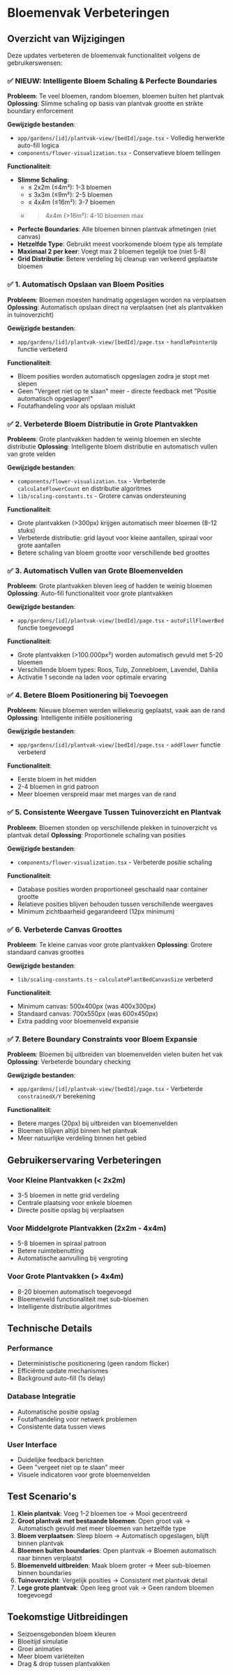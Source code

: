 # Bloemenvak Verbeteringen

## Overzicht van Wijzigingen

Deze updates verbeteren de bloemenvak functionaliteit volgens de gebruikerswensen:

### ✅ NIEUW: Intelligente Bloem Schaling & Perfecte Boundaries
**Probleem**: Te veel bloemen, random bloemen, bloemen buiten het plantvak
**Oplossing**: Slimme schaling op basis van plantvak grootte en strikte boundary enforcement

**Gewijzigde bestanden**:
- `app/gardens/[id]/plantvak-view/[bedId]/page.tsx` - Volledig herwerkte auto-fill logica
- `components/flower-visualization.tsx` - Conservatieve bloem tellingen

**Functionaliteit**:
- **Slimme Schaling**: 
  - ≤ 2x2m (≤4m²): 1-3 bloemen
  - ≤ 3x3m (≤9m²): 2-5 bloemen  
  - ≤ 4x4m (≤16m²): 3-7 bloemen
  - > 4x4m (>16m²): 4-10 bloemen max
- **Perfecte Boundaries**: Alle bloemen binnen plantvak afmetingen (niet canvas)
- **Hetzelfde Type**: Gebruikt meest voorkomende bloem type als template
- **Maximaal 2 per keer**: Voegt max 2 bloemen tegelijk toe (niet 5-8)
- **Grid Distributie**: Betere verdeling bij cleanup van verkeerd geplaatste bloemen

### ✅ 1. Automatisch Opslaan van Bloem Posities
**Probleem**: Bloemen moesten handmatig opgeslagen worden na verplaatsen
**Oplossing**: Automatisch opslaan direct na verplaatsen (net als plantvakken in tuinoverzicht)

**Gewijzigde bestanden**:
- `app/gardens/[id]/plantvak-view/[bedId]/page.tsx` - `handlePointerUp` functie verbeterd

**Functionaliteit**:
- Bloem posities worden automatisch opgeslagen zodra je stopt met slepen
- Geen "Vergeet niet op te slaan" meer - directe feedback met "Positie automatisch opgeslagen!"
- Foutafhandeling voor als opslaan mislukt

### ✅ 2. Verbeterde Bloem Distributie in Grote Plantvakken
**Probleem**: Grote plantvakken hadden te weinig bloemen en slechte distributie
**Oplossing**: Intelligente bloem distributie en automatisch vullen van grote velden

**Gewijzigde bestanden**:
- `components/flower-visualization.tsx` - Verbeterde `calculateFlowerCount` en distributie algoritmes
- `lib/scaling-constants.ts` - Grotere canvas ondersteuning

**Functionaliteit**:
- Grote plantvakken (>300px) krijgen automatisch meer bloemen (8-12 stuks)
- Verbeterde distributie: grid layout voor kleine aantallen, spiraal voor grote aantallen
- Betere schaling van bloem grootte voor verschillende bed groottes

### ✅ 3. Automatisch Vullen van Grote Bloemenvelden
**Probleem**: Grote plantvakken bleven leeg of hadden te weinig bloemen
**Oplossing**: Auto-fill functionaliteit voor grote plantvakken

**Gewijzigde bestanden**:
- `app/gardens/[id]/plantvak-view/[bedId]/page.tsx` - `autoFillFlowerBed` functie toegevoegd

**Functionaliteit**:
- Grote plantvakken (>100.000px²) worden automatisch gevuld met 5-20 bloemen
- Verschillende bloem types: Roos, Tulp, Zonnebloem, Lavendel, Dahlia
- Activatie 1 seconde na laden voor optimale ervaring

### ✅ 4. Betere Bloem Positionering bij Toevoegen
**Probleem**: Nieuwe bloemen werden willekeurig geplaatst, vaak aan de rand
**Oplossing**: Intelligente initiële positionering

**Gewijzigde bestanden**:
- `app/gardens/[id]/plantvak-view/[bedId]/page.tsx` - `addFlower` functie verbeterd

**Functionaliteit**:
- Eerste bloem in het midden
- 2-4 bloemen in grid patroon
- Meer bloemen verspreid maar met marges van de rand

### ✅ 5. Consistente Weergave Tussen Tuinoverzicht en Plantvak
**Probleem**: Bloemen stonden op verschillende plekken in tuinoverzicht vs plantvak detail
**Oplossing**: Proportionele schaling van posities

**Gewijzigde bestanden**:
- `components/flower-visualization.tsx` - Verbeterde positie schaling

**Functionaliteit**:
- Database posities worden proportioneel geschaald naar container grootte
- Relatieve posities blijven behouden tussen verschillende weergaves
- Minimum zichtbaarheid gegarandeerd (12px minimum)

### ✅ 6. Verbeterde Canvas Groottes
**Probleem**: Te kleine canvas voor grote plantvakken
**Oplossing**: Grotere standaard canvas groottes

**Gewijzigde bestanden**:
- `lib/scaling-constants.ts` - `calculatePlantBedCanvasSize` verbeterd

**Functionaliteit**:
- Minimum canvas: 500x400px (was 400x300px)
- Standaard canvas: 700x550px (was 600x450px)
- Extra padding voor bloemenveld expansie

### ✅ 7. Betere Boundary Constraints voor Bloem Expansie
**Probleem**: Bloemen bij uitbreiden van bloemenvelden vielen buiten het vak
**Oplossing**: Verbeterde boundary checking

**Gewijzigde bestanden**:
- `app/gardens/[id]/plantvak-view/[bedId]/page.tsx` - Verbeterde `constrainedX/Y` berekening

**Functionaliteit**:
- Betere marges (20px) bij uitbreiden van bloemenvelden
- Bloemen blijven altijd binnen het plantvak
- Meer natuurlijke verdeling binnen het gebied

## Gebruikerservaring Verbeteringen

### Voor Kleine Plantvakken (< 2x2m)
- 3-5 bloemen in nette grid verdeling
- Centrale plaatsing voor enkele bloemen
- Directe positie opslag bij verplaatsen

### Voor Middelgrote Plantvakken (2x2m - 4x4m)  
- 5-8 bloemen in spiraal patroon
- Betere ruimtebenutting
- Automatische aanvulling bij vergroting

### Voor Grote Plantvakken (> 4x4m)
- 8-20 bloemen automatisch toegevoegd
- Bloemenveld functionaliteit met sub-bloemen
- Intelligente distributie algoritmes

## Technische Details

### Performance
- Deterministische positionering (geen random flicker)
- Efficiënte update mechanismes
- Background auto-fill (1s delay)

### Database Integratie
- Automatische positie opslag
- Foutafhandeling voor netwerk problemen
- Consistente data tussen views

### User Interface
- Duidelijke feedback berichten
- Geen "vergeet niet op te slaan" meer
- Visuele indicatoren voor grote bloemenvelden

## Test Scenario's

1. **Klein plantvak**: Voeg 1-2 bloemen toe → Mooi gecentreerd
2. **Groot plantvak met bestaande bloemen**: Open groot vak → Automatisch gevuld met meer bloemen van hetzelfde type
3. **Bloem verplaatsen**: Sleep bloem → Automatisch opgeslagen, blijft binnen plantvak
4. **Bloemen buiten boundaries**: Open plantvak → Bloemen automatisch naar binnen verplaatst
5. **Bloemenveld uitbreiden**: Maak bloem groter → Meer sub-bloemen binnen boundaries
6. **Tuinoverzicht**: Vergelijk posities → Consistent met plantvak detail
7. **Lege grote plantvak**: Open leeg groot vak → Geen random bloemen toegevoegd

## Toekomstige Uitbreidingen

- Seizoensgebonden bloem kleuren
- Bloeitijd simulatie
- Groei animaties
- Meer bloem variëteiten
- Drag & drop tussen plantvakken